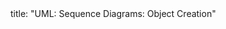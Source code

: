 <frontmatter>
title: "UML: Sequence Diagrams: Object Creation"
</frontmatter>

<include src="index-body.md" boilerplate />
